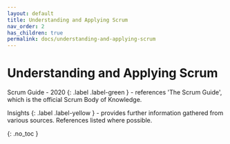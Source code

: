 ```yaml
---
layout: default
title: Understanding and Applying Scrum
nav_order: 2
has_children: true
permalink: docs/understanding-and-applying-scrum
---
```


# Understanding and Applying Scrum

Scrum Guide - 2020
{: .label .label-green } - references 'The Scrum Guide', which is the official Scrum Body of Knowledge.

Insights
{: .label .label-yellow } - provides further information gathered from various sources. References listed where possible.

{: .no_toc }
